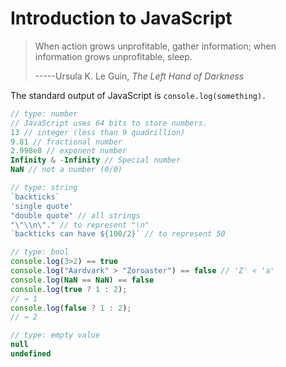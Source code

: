 # Introduction to JavaScript

> When action grows unprofitable, gather information; when information grows unprofitable, sleep.
>
> -----Ursula K. Le Guin, _The Left Hand of Darkness_

The standard output of JavaScript is `console.log(something).`

```js
// type: number 
// JavaScript uses 64 bits to store numbers.
13 // integer (less than 9 quadrillion)
9.81 // fractional number
2.998e8 // exponent number
Infinity & -Infinity // Special number
NaN // not a number (0/0)
```

```js
// type: string
`backticks`
'single quote'
"double quote" // all strings
"\"\\n\"." // to represent "\n"
`backticks can have ${100/2}` // to represent 50
```

```js
// type: bool
console.log(3>2) == true
console.log("Aardvark" > "Zoroaster") == false // 'Z' < 'a'
console.log(NaN == NaN) == false
console.log(true ? 1 : 2);
// → 1
console.log(false ? 1 : 2);
// → 2
```

```js
// type: empty value
null
undefined
```



